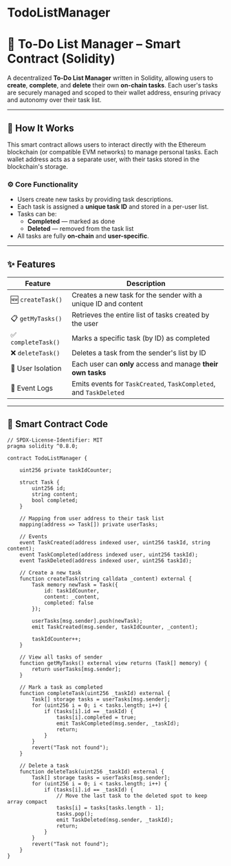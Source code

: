 # TodoListManager
# 📝 To-Do List Manager – Smart Contract (Solidity)

A decentralized **To-Do List Manager** written in Solidity, allowing users to **create**, **complete**, and **delete** their own **on-chain tasks**. Each user's tasks are securely managed and scoped to their wallet address, ensuring privacy and autonomy over their task list.

---

## 🚀 How It Works

This smart contract allows users to interact directly with the Ethereum blockchain (or compatible EVM networks) to manage personal tasks. Each wallet address acts as a separate user, with their tasks stored in the blockchain's storage.

### ⚙️ Core Functionality

- Users create new tasks by providing task descriptions.
- Each task is assigned a **unique task ID** and stored in a per-user list.
- Tasks can be:
  - **Completed** — marked as done
  - **Deleted** — removed from the task list
- All tasks are fully **on-chain** and **user-specific**.

---

## ✨ Features

| Feature          | Description                                                              |
|------------------|--------------------------------------------------------------------------|
| 🆕 `createTask()`   | Creates a new task for the sender with a unique ID and content         |
| 📋 `getMyTasks()`   | Retrieves the entire list of tasks created by the user                |
| ✅ `completeTask()` | Marks a specific task (by ID) as completed                             |
| ❌ `deleteTask()`   | Deletes a task from the sender's list by ID                            |
| 🔐 User Isolation  | Each user can **only** access and manage **their own tasks**            |
| 🧾 Event Logs       | Emits events for `TaskCreated`, `TaskCompleted`, and `TaskDeleted`      |

---

## 📄 Smart Contract Code

```solidity
// SPDX-License-Identifier: MIT
pragma solidity ^0.8.0;

contract TodoListManager {
    
    uint256 private taskIdCounter;

    struct Task {
        uint256 id;
        string content;
        bool completed;
    }

    // Mapping from user address to their task list
    mapping(address => Task[]) private userTasks;

    // Events
    event TaskCreated(address indexed user, uint256 taskId, string content);
    event TaskCompleted(address indexed user, uint256 taskId);
    event TaskDeleted(address indexed user, uint256 taskId);

    // Create a new task
    function createTask(string calldata _content) external {
        Task memory newTask = Task({
            id: taskIdCounter,
            content: _content,
            completed: false
        });

        userTasks[msg.sender].push(newTask);
        emit TaskCreated(msg.sender, taskIdCounter, _content);

        taskIdCounter++;
    }

    // View all tasks of sender
    function getMyTasks() external view returns (Task[] memory) {
        return userTasks[msg.sender];
    }

    // Mark a task as completed
    function completeTask(uint256 _taskId) external {
        Task[] storage tasks = userTasks[msg.sender];
        for (uint256 i = 0; i < tasks.length; i++) {
            if (tasks[i].id == _taskId) {
                tasks[i].completed = true;
                emit TaskCompleted(msg.sender, _taskId);
                return;
            }
        }
        revert("Task not found");
    }

    // Delete a task
    function deleteTask(uint256 _taskId) external {
        Task[] storage tasks = userTasks[msg.sender];
        for (uint256 i = 0; i < tasks.length; i++) {
            if (tasks[i].id == _taskId) {
                // Move the last task to the deleted spot to keep array compact
                tasks[i] = tasks[tasks.length - 1];
                tasks.pop();
                emit TaskDeleted(msg.sender, _taskId);
                return;
            }
        }
        revert("Task not found");
    }
}
